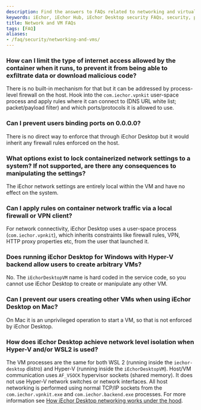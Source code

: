 ```yaml
---
description: Find the answers to FAQs related to networking and virtualization
keywords: iEchor, iEchor Hub, iEchor Desktop security FAQs, security, platform, networks, vms
title: Network and VM FAQs
tags: [FAQ]
aliases:
- /faq/security/networking-and-vms/
---
```


### How can I limit the type of internet access allowed by the container when it runs, to prevent it from being able to exfiltrate data or download malicious code?

There is no built-in mechanism for that but it can be addressed by process-level firewall on the host. Hook into the `com.iechor.vpnkit` user-space process and apply rules where it can connect to (DNS URL white list; packet/payload filter) and which ports/protocols it is allowed to use.

### Can I prevent users binding ports on 0.0.0.0?

There is no direct way to enforce that through iEchor Desktop but it would inherit any firewall rules enforced on the host.

### What options exist to lock containerized network settings to a system? If not supported, are there any consequences to manipulating the settings?

The iEchor network settings are entirely local within the VM and have no effect on the system.

### Can I apply rules on container network traffic via a local firewall or VPN client?

For network connectivity, iEchor Desktop uses a user-space process (`com.iechor.vpnkit`), which inherits constraints like firewall rules, VPN, HTTP proxy properties etc, from the user that launched it.

### Does running iEchor Desktop for Windows with Hyper-V backend allow users to create arbitrary VMs?

No. The `iEchorDesktopVM` name is hard coded in the service code, so you cannot use iEchor Desktop to create or manipulate any other VM.

### Can I prevent our users creating other VMs when using iEchor Desktop on Mac?

On Mac it is an unprivileged operation to start a VM, so that is not enforced by iEchor Desktop.

### How does iEchor Desktop achieve network level isolation when Hyper-V and/or WSL2 is used?

The VM processes are the same for both WSL 2 (running inside the `iechor-desktop` distro) and Hyper-V (running inside the `iEchorDesktopVM`). Host/VM communication uses `AF_VSOCK` hypervisor sockets (shared memory). It does not use Hyper-V network switches or network interfaces. All host networking is performed using normal TCP/IP sockets from the `com.iechor.vpnkit.exe` and `com.iechor.backend.exe` processes. For more information see [How iEchor Desktop networking works under the hood](https://www.iechor.com/blog/how-iechor-desktop-networking-works-under-the-hood/).
